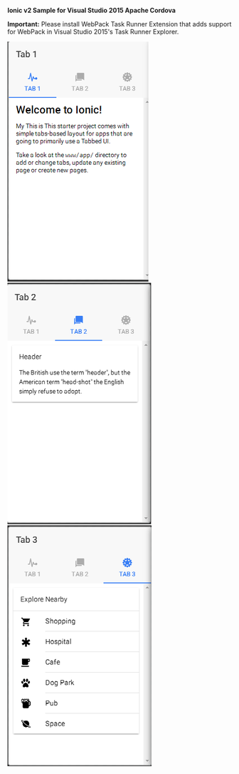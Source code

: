 <b>Ionic v2 Sample for Visual Studio 2015 Apache Cordova </b>

<b>Important:</b>
Please install WebPack Task Runner Extension that adds support for WebPack in Visual Studio 2015's Task Runner Explorer.


<a href="https://visualstudiogallery.msdn.microsoft.com/5497fd10-b1ba-474c-8991-1438ae47012a"></a></p>
</article>
  </div>
  
  <img src="https://github.com/aliklev/IonicV2-Vs2015-Sample/blob/master/Ionic2Template/ScreenShots/1.png?raw=true" alt="1.png">
  <img src="https://github.com/aliklev/IonicV2-Vs2015-Sample/blob/master/Ionic2Template/ScreenShots/2.png?raw=true" alt="1.png">
  <img src="https://github.com/aliklev/IonicV2-Vs2015-Sample/blob/master/Ionic2Template/ScreenShots/3.png?raw=true" alt="1.png">
